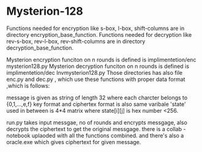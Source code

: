 # Mysterion-128

Functions needed for encryption like s-box, l-box, shift-columns are in directory encryption_base_function.
Functions needed for decryption like rev-s-box, rev-l-box, rev-shift-columns are in directory decryption_base_function.

Mysterion encryption funciton on n rounds is defined is implimentetion/enc mysterion128.py
Mysterion decryption funciton on n rounds is defined is implimentetion/dec Invmysterion128.py
Those directories has also file enc.py and dec.py , which use these functions with proper data format ,which is follows:

message is given as string of length 32 where each charcter belongs to {0,1,...,e,f}
key format and ciphertex format is also same
varibale 'state' used in between is 4*4 matrix where state[i][j] is hex number <256.

run.py takes input messgae, no of rounds and encrypts messgage, also decrypts the ciphertext to get the original messgage.
there is a collab - notebook uplaoded with all the functions combined.
and there's also a oracle.exe which gives ciphertext for given message.
